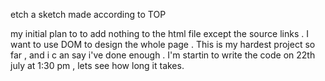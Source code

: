 etch a sketch
made according to TOP

my initial plan to to add nothing to the html file except the source links . I want to use DOM to design the whole page . This is my hardest project so far , and i c an say i've done enough . I'm startin to write the code on 22th july at 1:30 pm , lets see how long it takes. 
